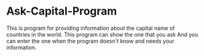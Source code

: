 # Ask-Capital-Program
This is program for providing information about the capital name of countries in the world. This program can show the one that you ask
And you can enter the one when the program doesn't know and needs your information.
